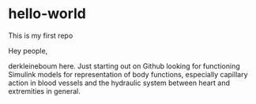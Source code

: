 # hello-world
This is my first repo

Hey people,

derkleineboum here. Just starting out on Github looking for functioning Simulink models for representation of body functions, especially capillary action in blood vessels and the hydraulic system between heart and extremities in general.
